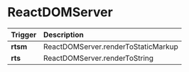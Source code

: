 ReactDOMServer
=================================
Trigger | Description
:------- | :-------
**rtsm** | ReactDOMServer.renderToStaticMarkup
**rts** | ReactDOMServer.renderToString

